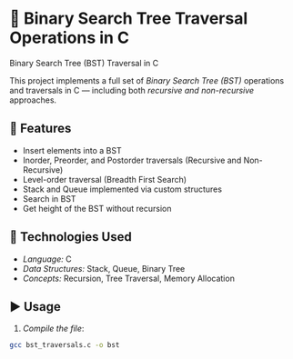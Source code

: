 # 🌳 Binary Search Tree Traversal Operations in C
Binary Search Tree (BST) Traversal in C

This project implements a full set of *Binary Search Tree (BST)* operations and traversals in C — including both *recursive and non-recursive* approaches.

## 📌 Features

- Insert elements into a BST
- Inorder, Preorder, and Postorder traversals (Recursive and Non-Recursive)
- Level-order traversal (Breadth First Search)
- Stack and Queue implemented via custom structures
- Search in BST
- Get height of the BST without recursion

## 🔧 Technologies Used

- *Language:* C
- *Data Structures:* Stack, Queue, Binary Tree
- *Concepts:* Recursion, Tree Traversal, Memory Allocation

## ▶ Usage

1. *Compile the file*:

```bash
gcc bst_traversals.c -o bst
